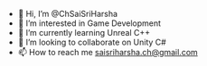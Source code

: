- 👋 Hi, I’m @ChSaiSriHarsha
- 👀 I’m interested in Game Development
- 🌱 I’m currently learning Unreal C++
- 💞️ I’m looking to collaborate on Unity C#
- 📫 How to reach me saisriharsha.ch@gmail.com

<!---
ChSaiSriHarsha/ChSaiSriHarsha is a ✨ special ✨ repository because its `README.md` (this file) appears on your GitHub profile.
You can click the Preview link to take a look at your changes.
--->
